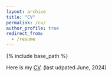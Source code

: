 ```yaml
---
layout: archive
title: "CV"
permalink: /cv/
author_profile: true
redirect_from:
  - /resume
---
```


{% include base_path %}

Here is my [CV](https://hongzeyu0319.github.io/files/CV_HongzeYu_June_2024.pdf). (last udpated June, 2024)
